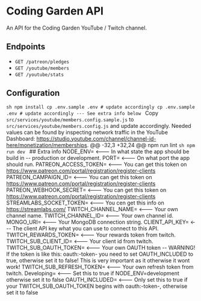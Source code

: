 # Coding Garden API

An API for the Coding Garden YouTube / Twitch channel.

## Endpoints

* `GET /patreon/pledges`
* `GET /youtube/members`
* `GET /youtube/stats`

## Configuration

```sh npm install cp .env.sample .env # update accordingly cp .env.sample .env # update accordingly --- See extra info below ``` Copy `src/services/youtube/members.config.sample.js` to `src/services/youtube/members.config.js` and update accordingly. Needed values can be found by inspecting network traffic in the YouTube Dashboard: https://studio.youtube.com/channel/channel-id-here/monetization/memberships. @@ -32,3 +32,24 @@ npm run lint ```sh npm run dev ``` ## Extra info NODE_ENV=                  <--- In what state the app should be build in -- production or development. PORT=                      <--- On what port the app should run. PATREON_ACCESS_TOKEN=      <--- You can get this token on https://www.patreon.com/portal/registration/register-clients PATREON_CAMPAIGN_ID=       <--- You can get this token on https://www.patreon.com/portal/registration/register-clients PATREON_WEBHOOK_SECRET=    <--- You can get this token on https://www.patreon.com/portal/registration/register-clients STREAMLABS_SOCKET_TOKEN=   <--- You cen get this info on  https://streamlabs.com/ TWITCH_CHANNEL_NAME=       <--- Your own channel name. TWITCH_CHANNEL_ID=         <--- Your own channel id. MONGO_URI=                 <--- Your MongoDB connection string. CLIENT_API_KEY=            <--- The client API key what you can use to connect to this API. TWITCH_REWARDS_TOKEN=      <--- Your rewards token from twitch. TWITCH_SUB_CLIENT_ID=      <--- Your client id from twitch. TWITCH_SUB_OAUTH_TOKEN=    <--- Your own OAUTH token -- WARNING! If the token is like this: oauth:-token- you need to set OAUTH_INCLUDED to true, otherwise set it to false! This is very important as it otherwise it wont work! TWITCH_SUB_REFRESH_TOKEN=  <--- Your own refresh token from twitch. Developing=                <--- Set this to true if NODE_ENV=development otherwise set it to false OAUTH_INCLUDED=            <--- Only set this to true if your TWITCH_SUB_OAUTH_TOKEN begins with oauth:-token-, otherwise set it to false